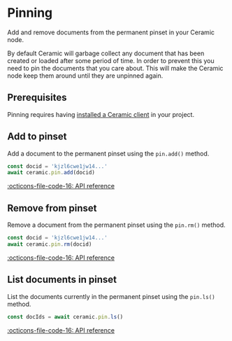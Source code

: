 # Pinning
Add and remove documents from the permanent pinset in your Ceramic node.

By default Ceramic will garbage collect any document that has been created or
loaded after some period of time. In order to prevent this you need to pin the
documents that you care about. This will make the Ceramic node keep them around
until they are unpinned again.

## Prerequisites

Pinning requires having [installed a Ceramic client](installation.md) in your
project.

## Add to pinset
Add a document to the permanent pinset using the `pin.add()` method.

``` javascript
const docid = 'kjzl6cwe1jw14...'
await ceramic.pin.add(docid)
```
[:octicons-file-code-16: API reference]()

## Remove from pinset
Remove a document from the permanent pinset using the `pin.rm()` method.

``` javascript
const docid = 'kjzl6cwe1jw14...'
await ceramic.pin.rm(docid)
```
[:octicons-file-code-16: API reference]()

## List documents in pinset
List the documents currently in the permanent pinset using the `pin.ls()`
method.

``` javascript
const docIds = await ceramic.pin.ls()
```
[:octicons-file-code-16: API reference]()



</br>
</br>
</br>
